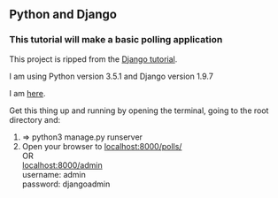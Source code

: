## Python and Django  
### This tutorial will make a basic polling application  

This project is ripped from the [Django tutorial](https://docs.djangoproject.com/en/1.9/intro/tutorial01/).

I am using Python version 3.5.1 and Django version 1.9.7

I am [here](https://docs.djangoproject.com/en/1.9/intro/tutorial07/).

Get this thing up and running by opening the terminal, going to the root directory and:

1.  =>  python3 manage.py runserver  
2.  Open your browser to [localhost:8000/polls/](http://127.0.0.1:8000/polls/)  
OR  
[localhost:8000/admin](http://127.0.0.1:8000/admin/)  
username: admin  
password: djangoadmin  
